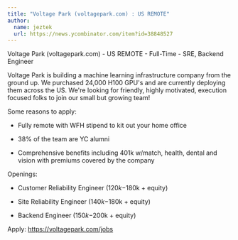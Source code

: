 ```yaml
---
title: "Voltage Park (voltagepark.com) : US REMOTE"
author:
  name: jeztek
  url: https://news.ycombinator.com/item?id=38848527
---
```

Voltage Park (voltagepark.com) - US REMOTE - Full-Time - SRE, Backend Engineer

Voltage Park is building a machine learning infrastructure company from the ground up. We purchased 24,000 H100 GPU&#x27;s and are currently deploying them across the US. We&#x27;re looking for friendly, highly motivated, execution focused folks to join our small but growing team!

Some reasons to apply:

- Fully remote with WFH stipend to kit out your home office

- 38% of the team are YC alumni

- Comprehensive benefits including 401k w&#x2F;match, health, dental and vision with premiums covered by the company

Openings:

- Customer Reliability Engineer ($120k-$180k + equity)

- Site Reliability Engineer ($140k-$180k + equity)

- Backend Engineer ($150k-$200k + equity)

Apply:
<a href="https:&#x2F;&#x2F;voltagepark.com&#x2F;jobs" rel="nofollow">https:&#x2F;&#x2F;voltagepark.com&#x2F;jobs</a>
